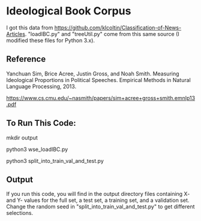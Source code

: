 # Ideological Book Corpus

I got this data from https://github.com/klcoltin/Classification-of-News-Articles. "loadIBC.py" and "treeUtil.py" come from this same source (I modified these files for Python 3.x).

## Reference

Yanchuan Sim, Brice Acree, Justin Gross, and Noah Smith. Measuring Ideological Proportions in Political Speeches. Empirical Methods in Natural Language Processing, 2013.

https://www.cs.cmu.edu/~nasmith/papers/sim+acree+gross+smith.emnlp13.pdf

## To Run This Code:

mkdir output

python3 wse_loadIBC.py

python3 split_into_train_val_and_test.py

## Output

If you run this code, you will find in the output directory files containing X- and Y- values for the full set, a test set, a training set, and a validation set. Change the random seed in "split_into_train_val_and_test.py" to get different selections.


